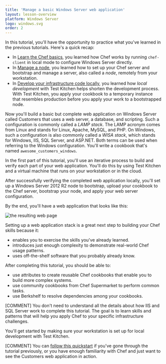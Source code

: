 ```yaml
---
title: 'Manage a basic Windows Server web application'
layout: lesson-overview
platform: Windows Server
logo: windows.svg
order: 2
---
```

In this tutorial, you'll have the opportunity to practice what you've learned in the previous tutorials. Here's a quick recap:

* In [Learn the Chef basics](/tutorials/learn-the-basics/windows/free/), you learned how Chef works by running `chef-client` in local mode to configure Windows Server directly.
* In [Manage a node](/manage-a-node/windows/), you learned how to set up your Chef server and bootstrap and manage a server, also called a _node_, remotely from your workstation.
* In [Develop your infrastructure code locally](/local-development/windows/), you learned how _local development_ with Test Kitchen helps shorten the development process. With Test Kitchen, you apply your cookbook to a temporary instance that resembles production before you apply your work to a bootstrapped node.

Now you'll build a basic but complete web application on Windows Server called Customers that uses a web server, a database, and scripting. Such a configuration is commonly called a _LAMP stack_. The LAMP acronym comes from Linux and stands for Linux, Apache, MySQL, and PHP. On Windows, such a configuration is also commonly called a _WISA stack_, which stands for Windows, IIS, SQL Server, and ASP.NET. Both terms can be used when referring to the Windows configuration. You'll write a cookbook that's named `awesome_customers_windows`.

In the first part of this tutorial, you'll use an iterative process to build and verify each part of your web application. You'll do this by using Test Kitchen and a virtual machine that runs on your workstation or in the cloud.

After successfully verifying the completed web application locally, you'll set up a Windows Server 2012 R2 node to bootstrap, upload your cookbook to the Chef server, bootstrap your node, and apply your web server configuration.

By the end, you'll have a web application that looks like this:

![the resulting web page](misc/manage_customers_node.png)

Setting up a web application stack is a great next step to building your Chef skills because it:

* enables you to exercise the skills you've already learned.
* introduces just enough complexity to demonstrate real-world Chef usage patterns.
* uses off-the-shelf software that you probably already know.

After completing this tutorial, you should be able to:

* use attributes to create reusable Chef cookbooks that enable you to build more complex systems.
* use community cookbooks from Chef Supermarket to perform common tasks.
* use Berkshelf to resolve dependencies among your cookbooks.

[COMMENT] You don't need to understand all the details about how IIS and SQL Server work to complete this tutorial. The goal is to learn skills and patterns that will help you apply Chef to your specific infrastructure challenges.

You'll get started by making sure your workstation is set up for local development with Test Kitchen.

[COMMENT] You can [follow this quickstart](/manage-a-web-app/windows/bring-up-the-web-app-using-test-kitchen/) if you've gone through the tutorial previously, or you have enough familiarity with Chef and just want to see the Customers web application in action.

